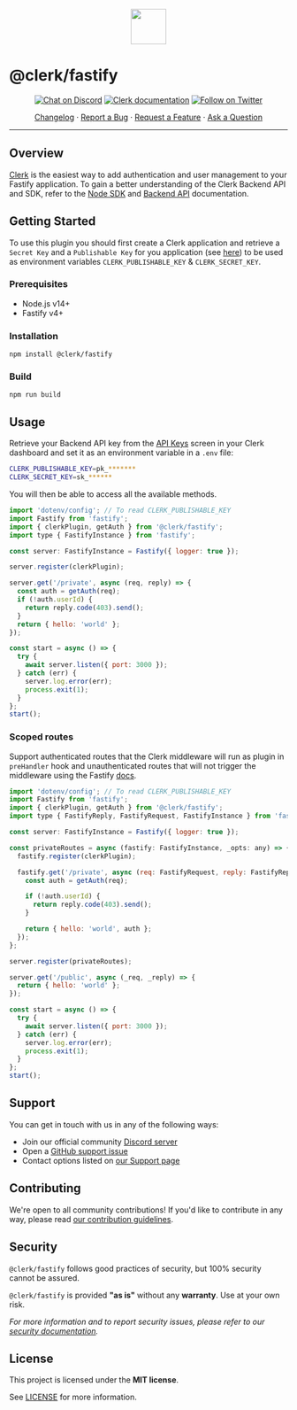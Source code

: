 <p align="center">
  <a href="https://clerk.com?utm_source=github&utm_medium=clerk_fastify" target="_blank" rel="noopener noreferrer">
    <img src="https://images.clerk.com/static/logo-light-mode-400x400.png" height="64">
  </a>
  <br /> 
</p>

# @clerk/fastify

<div align="center">

[![Chat on Discord](https://img.shields.io/discord/856971667393609759.svg?logo=discord)](https://discord.com/invite/b5rXHjAg7A)
[![Clerk documentation](https://img.shields.io/badge/documentation-clerk-green.svg)](https://clerk.com/docs?utm_source=github&utm_medium=clerk_fastify)
[![Follow on Twitter](https://img.shields.io/twitter/follow/ClerkDev?style=social)](https://twitter.com/intent/follow?screen_name=ClerkDev)

[Changelog](https://github.com/clerkinc/javascript/blob/main/packages/fastify/CHANGELOG.md)
·
[Report a Bug](https://github.com/clerkinc/javascript/issues/new?assignees=&labels=bug&template=bug_report.md&title=Bug%3A+)
·
[Request a Feature](https://github.com/clerkinc/javascript/issues/new?assignees=&labels=enhancement&template=feature_request.md&title=Feature%3A+)
·
[Ask a Question](https://github.com/clerkinc/javascript/issues/new?assignees=&labels=question&template=ask_a_question.md&title=Support%3A+)

</div>

---

## Overview

[Clerk](https://clerk.com?utm_source=github&utm_medium=clerk_fastify) is the easiest way to add authentication and user management to your Fastify application. To gain a better understanding of the Clerk Backend API and SDK, refer to
the <a href="https://clerk.com/docs/reference/node/getting-started?utm_source=github&utm_medium=clerk_fastify" target="_blank">Node SDK</a> and <a href="https://clerk.com/docs/reference/backend-api" target="_blank">Backend API</a> documentation.

## Getting Started

To use this plugin you should first create a Clerk application and retrieve a `Secret Key` and a `Publishable Key` for you application (see [here](https://clerk.com/docs/reference/node/getting-started#set-c-l-e-r-k-s-e-c-r-e-t-key)) to be used as environment variables `CLERK_PUBLISHABLE_KEY` & `CLERK_SECRET_KEY`.

### Prerequisites

- Node.js v14+
- Fastify v4+

### Installation

```shell
npm install @clerk/fastify
```

### Build

```shell
npm run build
```

## Usage

Retrieve your Backend API key from the [API Keys](https://dashboard.clerk.com/last-active?path=api-keys) screen in your Clerk dashboard and set it as an environment variable in a `.env` file:

```sh
CLERK_PUBLISHABLE_KEY=pk_*******
CLERK_SECRET_KEY=sk_******
```

You will then be able to access all the available methods.

```javascript
import 'dotenv/config'; // To read CLERK_PUBLISHABLE_KEY
import Fastify from 'fastify';
import { clerkPlugin, getAuth } from '@clerk/fastify';
import type { FastifyInstance } from 'fastify';

const server: FastifyInstance = Fastify({ logger: true });

server.register(clerkPlugin);

server.get('/private', async (req, reply) => {
  const auth = getAuth(req);
  if (!auth.userId) {
    return reply.code(403).send();
  }
  return { hello: 'world' };
});

const start = async () => {
  try {
    await server.listen({ port: 3000 });
  } catch (err) {
    server.log.error(err);
    process.exit(1);
  }
};
start();
```

### Scoped routes

Support authenticated routes that the Clerk middleware will run as plugin in `preHandler` hook and unauthenticated routes that will not trigger the middleware using the Fastify [docs](https://www.fastify.io/docs/latest/Guides/Getting-Started/#loading-order-of-your-plugins).

```javascript
import 'dotenv/config'; // To read CLERK_PUBLISHABLE_KEY
import Fastify from 'fastify';
import { clerkPlugin, getAuth } from '@clerk/fastify';
import type { FastifyReply, FastifyRequest, FastifyInstance } from 'fastify';

const server: FastifyInstance = Fastify({ logger: true });

const privateRoutes = async (fastify: FastifyInstance, _opts: any) => {
  fastify.register(clerkPlugin);

  fastify.get('/private', async (req: FastifyRequest, reply: FastifyReply) => {
    const auth = getAuth(req);

    if (!auth.userId) {
      return reply.code(403).send();
    }

    return { hello: 'world', auth };
  });
};

server.register(privateRoutes);

server.get('/public', async (_req, _reply) => {
  return { hello: 'world' };
});

const start = async () => {
  try {
    await server.listen({ port: 3000 });
  } catch (err) {
    server.log.error(err);
    process.exit(1);
  }
};
start();
```

## Support

You can get in touch with us in any of the following ways:

- Join our official community [Discord server](https://clerk.com/discord)
- Open a [GitHub support issue](https://github.com/clerkinc/javascript/issues/new?assignees=&labels=question&template=ask_a_question.md&title=Support%3A+)
- Contact options listed on [our Support page](https://clerk.com/support?utm_source=github&utm_medium=clerk_fastify)

## Contributing

We're open to all community contributions! If you'd like to contribute in any way, please read [our contribution guidelines](https://github.com/clerkinc/javascript/blob/main/docs/CONTRIBUTING.md).

## Security

`@clerk/fastify` follows good practices of security, but 100% security cannot be assured.

`@clerk/fastify` is provided **"as is"** without any **warranty**. Use at your own risk.

_For more information and to report security issues, please refer to our [security documentation](https://github.com/clerkinc/javascript/blob/main/docs/SECURITY.md)._

## License

This project is licensed under the **MIT license**.

See [LICENSE](https://github.com/clerkinc/javascript/blob/main/packages/fastify/LICENSE) for more information.
